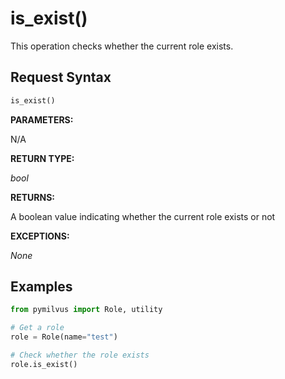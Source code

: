 
# is_exist()

This operation checks whether the current role exists.

## Request Syntax

```python
is_exist()
```

__PARAMETERS:__

N/A

__RETURN TYPE:__

_bool_

__RETURNS:__

A boolean value indicating whether the current role exists or not

__EXCEPTIONS:__

_None_

## Examples

```python
from pymilvus import Role, utility

# Get a role
role = Role(name="test")

# Check whether the role exists
role.is_exist()
```

